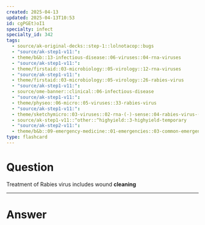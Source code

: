 ```yaml
---
created: 2025-04-13
updated: 2025-04-13T10:53
id: cgPGEt)oI1
specialty: infect
specialty_id: 342
tags:
  - source/ak-original-decks::step-1::lolnotacop::bugs
  - "source/ak-step1-v11:": 
  - theme/b&b::13-infectious-disease::06-viruses::04-rna-viruses
  - "source/ak-step1-v11:": 
  - theme/firstaid::03-microbiology::05-virology::12-rna-viruses
  - "source/ak-step1-v11:": 
  - theme/firstaid::03-microbiology::05-virology::26-rabies-virus
  - "source/ak-step1-v11:": 
  - source/ome-banner::clinical::06-infectious-disease
  - "source/ak-step1-v11:": 
  - theme/physeo::06-micro::05-viruses::33-rabies-virus
  - "source/ak-step1-v11:": 
  - theme/sketchymicro::03-viruses::02-rna-(-)-sense::04-rabies-virus-(rhabdoviridae)
  - source/ak-step1-v11::^other::^highyield::3-highyield-temporary
  - "source/ak-step2-v11:": 
  - theme/b&b::09-emergency-medicine::01-emergencies::03-common-emergencies::03-electrical-injuries,-puncture-wounds,-and-bites"
type: flashcard
---
```


# Question
Treatment of Rabies virus includes wound **cleaning**

---

# Answer
